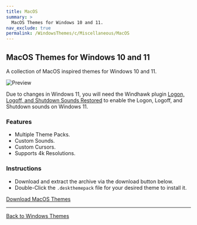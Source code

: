 ```yaml
---
title: MacOS
summary: >
  MacOS Themes for Windows 10 and 11.
nav_exclude: true
permalink: /WindowsThemes/c/Miscellaneous/MacOS
---
```


## MacOS Themes for Windows 10 and 11
A collection of MacOS inspired themes for Windows 10 and 11.

![Preview](https://gitlab.com/the-back-room/deskthemepacks/sfw/macos/-/raw/main/Extras/Preview.bmp)

Due to changes in Windows 11, you will need the Windhawk plugin [Logon, Logoff, and Shutdown Sounds Restored](https://windhawk.net/mods/logon-logoff-shutdown-sounds) to enable the Logon, Logoff, and Shutdown sounds on Windows 11.

### Features

- Multiple Theme Packs.
- Custom Sounds.
- Custom Cursors.
- Supports 4k Resolutions.

### Instructions

- Download and extract the archive via the download button below.
- Double-Click the `.deskthemepack` file for your desired theme to install it.

<a href="https://gitlab.com/the-back-room/deskthemepacks/sfw/macos/-/archive/main/macos-main.zip" class="btn btn--primary btn--lg" target="_blank" rel="noopener noreferrer">Download MacOS Themes</a>

---

<a href="/WindowsThemes" class="btn btn--secondary btn--sm">Back to Windows Themes</a>